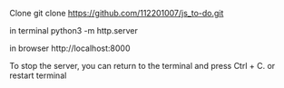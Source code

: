 Clone
git clone https://github.com/112201007/js_to-do.git


in terminal 
python3 -m http.server

in browser
http://localhost:8000

To stop the server, you can return to the terminal and press Ctrl + C.
or restart terminal
